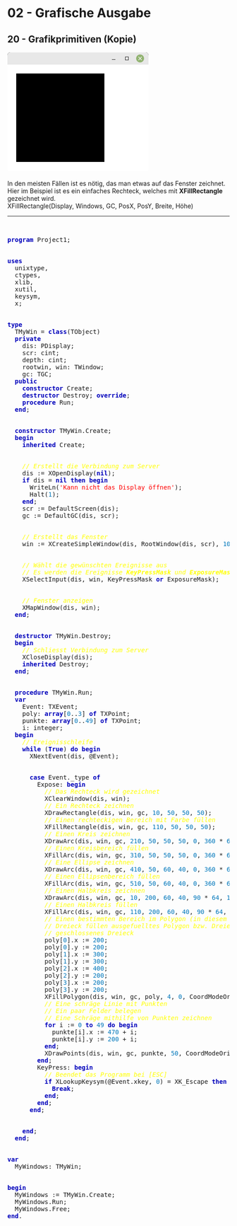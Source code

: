 # 02 - Grafische Ausgabe
## 20 - Grafikprimitiven (Kopie)
<img src="image.png" alt="Selfhtml"><br><br>
In den meisten Fällen ist es nötig, das man etwas auf das Fenster zeichnet.<br>
Hier im Beispiel ist es ein einfaches Rechteck, welches mit <b>XFillRectangle</b> gezeichnet wird.<br>
XFillRectangle(Display, Windows, GC, PosX, PosY, Breite, Höhe)<br>
<hr><br>
<pre><code=pascal><b><font color="0000BB">program</font></b> Project1;
<br>
<b><font color="0000BB">uses</font></b>
  unixtype,
  ctypes,
  xlib,
  xutil,
  keysym,
  x;
<br>
<b><font color="0000BB">type</font></b>
  TMyWin = <b><font color="0000BB">class</font></b>(TObject)
  <b><font color="0000BB">private</font></b>
    dis: PDisplay;
    scr: cint;
    depth: cint;
    rootwin, win: TWindow;
    gc: TGC;
  <b><font color="0000BB">public</font></b>
    <b><font color="0000BB">constructor</font></b> Create;
    <b><font color="0000BB">destructor</font></b> Destroy; <b><font color="0000BB">override</font></b>;
    <b><font color="0000BB">procedure</font></b> Run;
  <b><font color="0000BB">end</font></b>;
<br>
  <b><font color="0000BB">constructor</font></b> TMyWin.Create;
  <b><font color="0000BB">begin</font></b>
    <b><font color="0000BB">inherited</font></b> Create;
<br>
    <i><font color="#FFFF00">// Erstellt die Verbindung zum Server</font></i>
    dis := XOpenDisplay(<b><font color="0000BB">nil</font></b>);
    <b><font color="0000BB">if</font></b> dis = <b><font color="0000BB">nil</font></b> <b><font color="0000BB">then</font></b> <b><font color="0000BB">begin</font></b>
      WriteLn(<font color="#FF0000">'Kann nicht das Display öffnen'</font>);
      Halt(<font color="#0077BB">1</font>);
    <b><font color="0000BB">end</font></b>;
    scr := DefaultScreen(dis);
    gc := DefaultGC(dis, scr);
<br>
    <i><font color="#FFFF00">// Erstellt das Fenster</font></i>
    win := XCreateSimpleWindow(dis, RootWindow(dis, scr), <font color="#0077BB">10</font>, <font color="#0077BB">10</font>, <font color="#0077BB">320</font>, <font color="#0077BB">240</font>, <font color="#0077BB">1</font>, BlackPixel(dis, scr), WhitePixel(dis, scr));
<br>
    <i><font color="#FFFF00">// Wählt die gewünschten Ereignisse aus</font></i>
    <i><font color="#FFFF00">// Es werden die Ereignisse <b>KeyPressMask</b> und <b>ExposureMask</b> für die grafische Auzsgabe gebraucht.</font></i>
    XSelectInput(dis, win, KeyPressMask <b><font color="0000BB">or</font></b> ExposureMask);
<br>
    <i><font color="#FFFF00">// Fenster anzeigen</font></i>
    XMapWindow(dis, win);
  <b><font color="0000BB">end</font></b>;
<br>
  <b><font color="0000BB">destructor</font></b> TMyWin.Destroy;
  <b><font color="0000BB">begin</font></b>
    <i><font color="#FFFF00">// Schliesst Verbindung zum Server</font></i>
    XCloseDisplay(dis);
    <b><font color="0000BB">inherited</font></b> Destroy;
  <b><font color="0000BB">end</font></b>;
<br>
  <b><font color="0000BB">procedure</font></b> TMyWin.Run;
  <b><font color="0000BB">var</font></b>
    Event: TXEvent;
    poly: <b><font color="0000BB">array</font></b>[<font color="#0077BB">0</font>..<font color="#0077BB">3</font>] <b><font color="0000BB">of</font></b> TXPoint;
    punkte: <b><font color="0000BB">array</font></b>[<font color="#0077BB">0</font>..<font color="#0077BB">49</font>] <b><font color="0000BB">of</font></b> TXPoint;
    i: integer;
  <b><font color="0000BB">begin</font></b>
    <i><font color="#FFFF00">// Ereignisschleife</font></i>
    <b><font color="0000BB">while</font></b> (<b><font color="0000BB">True</font></b>) <b><font color="0000BB">do</font></b> <b><font color="0000BB">begin</font></b>
      XNextEvent(dis, @Event);
<br>
      <b><font color="0000BB">case</font></b> Event._type <b><font color="0000BB">of</font></b>
        Expose: <b><font color="0000BB">begin</font></b>
          <i><font color="#FFFF00">// Das Rechteck wird gezeichnet</font></i>
          XClearWindow(dis, win);
          <i><font color="#FFFF00">// Ein Rechteck zeichnen</font></i>
          XDrawRectangle(dis, win, gc, <font color="#0077BB">10</font>, <font color="#0077BB">50</font>, <font color="#0077BB">50</font>, <font color="#0077BB">50</font>);
          <i><font color="#FFFF00">// Einen rechteckigen Bereich mit Farbe füllen</font></i>
          XFillRectangle(dis, win, gc, <font color="#0077BB">110</font>, <font color="#0077BB">50</font>, <font color="#0077BB">50</font>, <font color="#0077BB">50</font>);
          <i><font color="#FFFF00">// Einen Kreis zeichnen</font></i>
          XDrawArc(dis, win, gc, <font color="#0077BB">210</font>, <font color="#0077BB">50</font>, <font color="#0077BB">50</font>, <font color="#0077BB">50</font>, <font color="#0077BB">0</font>, <font color="#0077BB">360</font> * <font color="#0077BB">64</font>);
          <i><font color="#FFFF00">// Einen Kreisbereich füllen</font></i>
          XFillArc(dis, win, gc, <font color="#0077BB">310</font>, <font color="#0077BB">50</font>, <font color="#0077BB">50</font>, <font color="#0077BB">50</font>, <font color="#0077BB">0</font>, <font color="#0077BB">360</font> * <font color="#0077BB">64</font>);
          <i><font color="#FFFF00">// Eine Ellipse zeichnen</font></i>
          XDrawArc(dis, win, gc, <font color="#0077BB">410</font>, <font color="#0077BB">50</font>, <font color="#0077BB">60</font>, <font color="#0077BB">40</font>, <font color="#0077BB">0</font>, <font color="#0077BB">360</font> * <font color="#0077BB">64</font>);
          <i><font color="#FFFF00">// Einen Ellipsenbereich füllen</font></i>
          XFillArc(dis, win, gc, <font color="#0077BB">510</font>, <font color="#0077BB">50</font>, <font color="#0077BB">60</font>, <font color="#0077BB">40</font>, <font color="#0077BB">0</font>, <font color="#0077BB">360</font> * <font color="#0077BB">64</font>);
          <i><font color="#FFFF00">// Einen Halbkreis zeichnen</font></i>
          XDrawArc(dis, win, gc, <font color="#0077BB">10</font>, <font color="#0077BB">200</font>, <font color="#0077BB">60</font>, <font color="#0077BB">40</font>, <font color="#0077BB">90</font> * <font color="#0077BB">64</font>, <font color="#0077BB">180</font> * <font color="#0077BB">64</font>);
          <i><font color="#FFFF00">// Einen Halbkreis füllen</font></i>
          XFillArc(dis, win, gc, <font color="#0077BB">110</font>, <font color="#0077BB">200</font>, <font color="#0077BB">60</font>, <font color="#0077BB">40</font>, <font color="#0077BB">90</font> * <font color="#0077BB">64</font>, <font color="#0077BB">180</font> * <font color="#0077BB">64</font>);
          <i><font color="#FFFF00">// Einen bestimmten Bereich im Polygon (in diesem Fall ein</font></i>
          <i><font color="#FFFF00">// Dreieck füllen ausgefuelltes Polygon bzw. Dreieck</font></i>
          <i><font color="#FFFF00">// geschlossenes Dreieck</font></i>
          poly[<font color="#0077BB">0</font>].x := <font color="#0077BB">200</font>;
          poly[<font color="#0077BB">0</font>].y := <font color="#0077BB">200</font>;
          poly[<font color="#0077BB">1</font>].x := <font color="#0077BB">300</font>;
          poly[<font color="#0077BB">1</font>].y := <font color="#0077BB">300</font>;
          poly[<font color="#0077BB">2</font>].x := <font color="#0077BB">400</font>;
          poly[<font color="#0077BB">2</font>].y := <font color="#0077BB">200</font>;
          poly[<font color="#0077BB">3</font>].x := <font color="#0077BB">200</font>;
          poly[<font color="#0077BB">3</font>].y := <font color="#0077BB">200</font>;
          XFillPolygon(dis, win, gc, poly, <font color="#0077BB">4</font>, <font color="#0077BB">0</font>, CoordModeOrigin);
          <i><font color="#FFFF00">// Eine schräge Linie mit Punkten</font></i>
          <i><font color="#FFFF00">// Ein paar Felder belegen</font></i>
          <i><font color="#FFFF00">// Eine Schräge mithilfe von Punkten zeichnen</font></i>
          <b><font color="0000BB">for</font></b> i := <font color="#0077BB">0</font> <b><font color="0000BB">to</font></b> <font color="#0077BB">49</font> <b><font color="0000BB">do</font></b> <b><font color="0000BB">begin</font></b>
            punkte[i].x := <font color="#0077BB">470</font> + i;
            punkte[i].y := <font color="#0077BB">200</font> + i;
          <b><font color="0000BB">end</font></b>;
          XDrawPoints(dis, win, gc, punkte, <font color="#0077BB">50</font>, CoordModeOrigin);
        <b><font color="0000BB">end</font></b>;
        KeyPress: <b><font color="0000BB">begin</font></b>
          <i><font color="#FFFF00">// Beendet das Programm bei [ESC]</font></i>
          <b><font color="0000BB">if</font></b> XLookupKeysym(@Event.xkey, <font color="#0077BB">0</font>) = XK_Escape <b><font color="0000BB">then</font></b> <b><font color="0000BB">begin</font></b>
            <b><font color="0000BB">Break</font></b>;
          <b><font color="0000BB">end</font></b>;
        <b><font color="0000BB">end</font></b>;
      <b><font color="0000BB">end</font></b>;
<br>
    <b><font color="0000BB">end</font></b>;
  <b><font color="0000BB">end</font></b>;
<br>
<b><font color="0000BB">var</font></b>
  MyWindows: TMyWin;
<br>
<b><font color="0000BB">begin</font></b>
  MyWindows := TMyWin.Create;
  MyWindows.Run;
  MyWindows.Free;
<b><font color="0000BB">end</font></b>.</code></pre>
<br>
